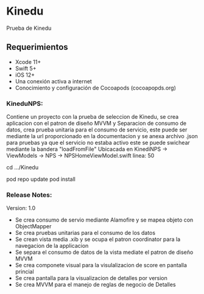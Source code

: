 # Kinedu #
Prueba de Kinedu

## Requerimientos
- Xcode 11+
- Swift 5+
- iOS 12+
- Una conexión activa a internet
- Conocimiento y configuración de Cocoapods (cocoapopds.org)

### KineduNPS:

Contiene un proyecto  con la prueba de seleccion de Kinedu, se crea aplicacion con el patron de diseño MVVM y Separacion de consumo de datos,  crea prueba unitaria para el consumo de servicio, este puede ser mediante la url proporcionado en la documentacion y se anexa archivo .json para pruebas ya que el servicio no estaba activo este se puede swichear mediante la bandera "loadFromFile"  Ubicacada en KinediNPS -> ViewModels -> NPS -> NPSHomeViewModel.swift  linea: 50 


cd .../Kinedu

pod repo update
pod install


### Release Notes:

Version: 1.0 

* Se crea consumo de servio mediante Alamofire y se mapea objeto con ObjectMapper
* Se crea pruebas unitarias para el consumo de los datos
* Se crean vista media .xib y se ocupa el patron coordinator para la navegacion de la applicacion
* Se separa el consumo de datos de la vista mediate el patron de diseño MVVM
* Se crea componete visual para la visulalizacion de score en pantalla princial 
* Se crea pantalla para la visualizacion de detalles por version 
* Se crea MVVM para el manejo de reglas de negocio de Detalles
